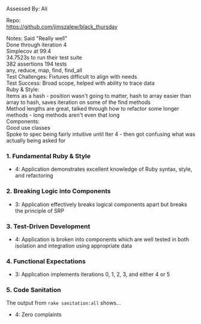 Assessed By:
Ali  

Repo:  
https://github.com/jimszalew/black_thursday

Notes:
Said "Really well"  
Done through iteration  4  
Simplecov at 99.4  
34.7523s to run their test suite  
382 assertions 194 tests  
any, reduce, map, find, find_all  
Test Challenges: Fixtures difficult to align with needs  
Test Success: Broad scope, helped with ability to trace data  
Ruby & Style:  
Items as a hash - position wasn't going to matter, hash to array easier than array to hash, saves iteration on some of the find methods  
Method lengths are great, talked through how to refactor some longer methods - long methods aren't even that long  
Components:  
Good use classes   
Spoke to spec being fairly intuitive until Iter 4 - then got confusing what was actually being asked for  



### 1. Fundamental Ruby & Style

*   4:  Application demonstrates excellent knowledge of Ruby syntax, style, and refactoring

### 2. Breaking Logic into Components

*   3: Application effectively breaks logical components apart but breaks the principle of SRP

### 3. Test-Driven Development

*   4: Application is broken into components which are well tested in both isolation and integration using appropriate data

### 4. Functional Expectations

*   3: Application implements iterations 0, 1, 2, 3, and either 4 or 5

### 5. Code Sanitation

The output from `rake sanitation:all` shows...

*   4: Zero complaints
